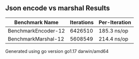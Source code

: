 ## Json encode vs marshal Results
Benchmark Name|Iterations|Per-Iteration
----|----|----
BenchmarkEncoder-12 | 6426510| 185.3 ns/op
BenchmarkMarshal-12 | 5608549| 214.4 ns/op

Generated using go version go1.17 darwin/amd64

